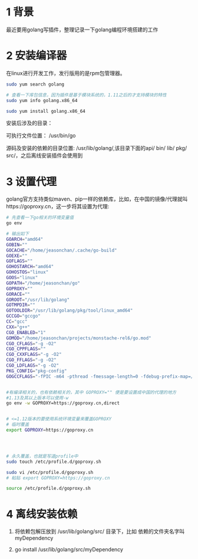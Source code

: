 # 1 背景
最近要用golang写插件，整理记录一下golang编程环境搭建的工作


# 2 安装编译器
在linux进行开发工作，发行版用的是rpm包管理器。

```bash
sudo yum search golang

# 查看一下库包信息，因为插件是基于模块系统的，1.11之后的才支持模块的特性
sudo yum info golang.x86_64

sudo yum install golang.x86_64
```

安装后涉及的目录：

可执行文件位置：  /usr/bin/go

源码及安装的依赖的目录位置:  /usr/lib/golang/,该目录下面的api/ bin/ lib/ pkg/ src/，之后离线安装插件会使用到

# 3 设置代理
golang官方支持类似maven、pip一样的依赖库，比如，在中国的镜像/代理就叫https://goproxy.cn，这一步将其设置为代理:

```bash
# 先查看一下go相关的环境变量值
go env

# 输出如下
GOARCH="amd64"
GOBIN=""
GOCACHE="/home/jeasonchan/.cache/go-build"
GOEXE=""
GOFLAGS=""
GOHOSTARCH="amd64"
GOHOSTOS="linux"
GOOS="linux"
GOPATH="/home/jeasonchan/go"
GOPROXY=""
GORACE=""
GOROOT="/usr/lib/golang"
GOTMPDIR=""
GOTOOLDIR="/usr/lib/golang/pkg/tool/linux_amd64"
GCCGO="gccgo"
CC="gcc"
CXX="g++"
CGO_ENABLED="1"
GOMOD="/home/jeasonchan/projects/monstache-rel6/go.mod"
CGO_CFLAGS="-g -O2"
CGO_CPPFLAGS=""
CGO_CXXFLAGS="-g -O2"
CGO_FFLAGS="-g -O2"
CGO_LDFLAGS="-g -O2"
PKG_CONFIG="pkg-config"
GOGCCFLAGS="-fPIC -m64 -pthread -fmessage-length=0 -fdebug-prefix-map=/tmp/go-build870443577=/tmp/go-build -gno-record-gcc-switches"


#有编译相关的，也有依赖相关的，其中 GOPROXY="" 便是要设置成中国的代理的地方
#1.13及其以上版本可以使用-w
go env -w GOPROXY=https://goproxy.cn,direct


# <=1.12版本的要使用系统环境变量来覆盖GOPROXY
# 临时覆盖
export GOPROXY=https://goproxy.cn




# 永久覆盖，也就是写道profile中
sudo touch /etc/profile.d/goproxy.sh

sudo vi /etc/profile.d/goproxy.sh
# 粘贴 export GOPROXY=https://goproxy.cn

source /etc/profile.d/goproxy.sh
```

# 4 离线安装依赖
1. 将依赖包解压放到  /usr/lib/golang/src/ 目录下，比如 依赖的文件夹名字叫 myDependency

2. go install /usr/lib/golang/src/myDependency


